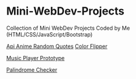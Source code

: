 # Mini-WebDev-Projects
Collection of Mini WebDev Projects Coded by Me (HTML/CSS/JavaScript/Bootstrap)


[Api Anime Random Quotes](https://princedhamecha.github.io/Mini-WebDev-Projects/Anime%20Api%20Project/)
[Color Flipper](princedhamecha.github.io/Mini-WebDev-Projects/Color%20Flipper)

[Music Player Prototype](princedhamecha.github.io/Mini-WebDev-Projects/Project-Music-Player_Prototype)

[Palindrome Checker](princedhamecha.github.io/Mini-WebDev-Projects/Palindrome%20Checker)

